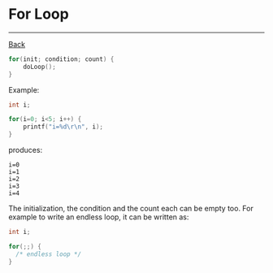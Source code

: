 ﻿# For Loop

---

[Back](../instructions.md)

```c
for(init; condition; count) {
    doLoop();
}
```

Example:
```c
int i;

for(i=0; i<5; i++) {
    printf("i=%d\r\n", i);
}
```
produces:
```
i=0
i=1
i=2
i=3
i=4
```

The initialization, the condition and the count each can be empty too.
For example to write an endless loop, it can be written as:
```c
int i;

for(;;) {
  /* endless loop */
}
```
